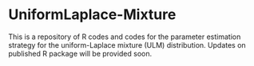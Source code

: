 # UniformLaplace-Mixture
This is a repository of R codes and codes for the parameter estimation strategy for the uniform-Laplace mixture (ULM) distribution. Updates on published R package will be provided soon.

